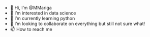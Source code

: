 - 👋 Hi, I’m @MMariga
- 👀 I’m interested in data science
- 🌱 I’m currently learning python
- 💞️ I’m looking to collaborate on everything but still not sure what!
- 📫 How to reach me 

<!---
MMariga/MMariga is a ✨ special ✨ repository because its `README.md` (this file) appears on your GitHub profile.
You can click the Preview link to take a look at your changes.
--->
